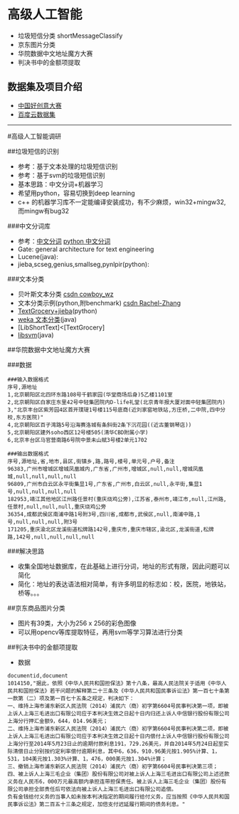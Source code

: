 # 高级人工智能
- 垃圾短信分类 shortMessageClassify
- 京东图片分类 
- 华院数据中文地址魔方大赛
- 判决书中的金额项提取

## 数据集及项目介绍
- [中国好创意大赛](http://www.wid.org.cn/project/2015ccf/index.php)
- [百度云数据集](http://pan.baidu.com/s/1sjAD6Z7)

---

#高级人工智能调研

##垃圾短信的识别
- 参考：基于文本处理的垃圾短信识别
- 参考：基于svm的垃圾短信识别
- 基本思路：中文分词+机器学习
- 希望用python，容易切换到deep learning
- c++ 的机器学习库不一定能编译安装成功，有不少麻烦，win32+mingw32,而mingw有bug32

###中文分词库
- 参考：[中文分词](http://www.zhihu.com/question/19578687) [python 中文分词](http://www.zhihu.com/question/20294818)
- Gate: general architecture for text engineering
- Lucene(java):
- jieba,scseg,genius,smallseg,pynlpir(python):

###文本分类
- 贝叶斯文本分类 [csdn cowboy_wz](http://blog.csdn.net/chl033/article/details/5449206)
- 文本分类示例(python,附benchmark) [csdn Rachel-Zhang](http://blog.csdn.net/abcjennifer/article/details/23615947)
- [TextGrocery+jieba](https://github.com/2shou/TextGrocery)(python)
- [weka 文本分类](http://datamining.xmu.edu.cn/~zq/dmkd/text.htm)(java)
- [LibShortText]<[TextGrocery]
- [libsvm](http://shiyanjun.cn/archives/548.html)(java)

##华院数据中文地址魔方大赛

###数据
```
###输入数据格式
序号,源地址
1,北京朝阳区北四环东路108号千鹤家园(华堂商场后身)5乙楼1101室
2,北京朝阳区白家庄东里42号中轻集团院内D-life礼堂(北京青年报大厦对面中轻集团院内)
3,"北京丰台区紫芳园4区首开璞瑅1号楼115号底商(近刘家窑地铁站,方庄桥,二中院,四中分校,东方医院)"
4,北京朝阳区百子湾路5号沿海赛洛城有条斜街2条下沉花园((近古董钢琴店))
5,北京朝阳区建外soho西区12号楼505(清华CBD附属小学)
6,北京丰台区马官营南路6号院中景未山赋3号楼2单元1702

###输出数据格式
序号,源地址,省,地市,县区,街镇乡,路,路号,楼号,单元号,户号,备注
96383,广州市增城区增城凤凰城内,广东省,广州市,增城区,null,null,增城凤凰城,null,null,null,null
96809,广州市白云区永平街集显1号,广东省,广州市,白云区,null,永平街,集显1号,null,null,null,null
182953,靖江其他地区江州路任景村(重庆烧鸡公旁),江苏省,泰州市,靖江市,null,江州路,任景村,null,null,null,重庆烧鸡公旁
36354,成都武侯区南浦中路1号附3号,四川省,成都市,武侯区,null,南浦中路,1号,null,null,null,附3号
171205,重庆渝北区龙溪街道松牌路142号,重庆市,重庆市辖区,渝北区,龙溪街道,松牌路,142号,null,null,null,null
```

###解决思路
- 收集全国地址数据库，在此基础上进行分词，地址的形式有限，因此问题可以简化
- 简化：地址的表达语法相对简单，有许多明显的标志如：校，医院，地铁站，桥等。。。



##京东商品图片分类
- 图片有39类，大小为256 x 256的彩色图像
- 可以用opencv等库提取特征，再用svm等学习算法进行分类


##判决书中的金额项提取
- 数据
```
documentid,document
1014150,"据此，依照《中华人民共和国担保法》第十八条，最高人民法院关于适用《中华人民共和国担保法》若干问题的解释第二十三条及《中华人民共和国民事诉讼法》第一百七十条第一款第（二）项及第一百七十五条之规定，判决如下：
一、维持上海市浦东新区人民法院（2014）浦民六（商）初字第6604号民事判决第一项，即被上诉人上海三毛进出口有限公司应于本判决生效之日起十日内归还上诉人中信银行股份有限公司上海分行押汇金额9，644，014.96美元；
二、维持上海市浦东新区人民法院（2014）浦民六（商）初字第6604号民事判决第二项，即被上诉人上海三毛进出口有限公司应于本判决生效之日起十日内偿付上诉人中信银行股份有限公司上海分行至2014年5月23日止的逾期付款利息191，729.26美元，并自2014年5月24日起至实际清偿日止分别按约定利率偿付逾期利息，其中6，636，910.96美元按1.905%计算、1，531，104美元按1.303%计算、1，476，000美元按1.304%计算；
三、撤销上海市浦东新区人民法院（2014）浦民六（商）初字第6604号民事判决第三项；
四、被上诉人上海三毛企业（集团）股份有限公司对被上诉人上海三毛进出口有限公司上述还款义务在人民币6，000万元最高额内承担连带担保责任。被上诉人上海三毛企业（集团）股份有限公司承担全部责任后可依法向被上诉人上海三毛进出口有限公司追偿。
负有金钱给付义务的当事人如未按本判决指定的期间履行给付义务，应当按照《中华人民共和国民事诉讼法》第二百五十三条之规定，加倍支付迟延履行期间的债务利息。"
```
